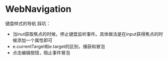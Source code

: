 # WebNavigation

键盘样式的导航
踩坑：
- 当inut获取焦点的时候，停止键盘监听事件。具体做法是在input获得焦点的时候添加一个属性即可
- e.currentTarget和e.target的区别，捕获和冒泡
- 点击编辑按钮，阻止事件冒泡